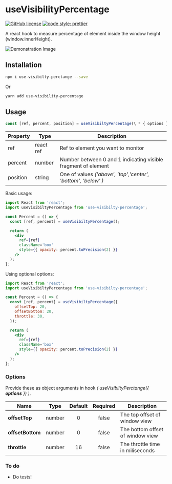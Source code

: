 # useVisibilityPercentage

[![GitHub license](https://img.shields.io/github/license/fkrasnowski/useVisibilityPercentage)](https://github.com/fkrasnowski/useVisibilityPercentage/blob/master/LICENSE)
[![code style: prettier](https://img.shields.io/badge/code_style-prettier-ff69b4.svg)](https://github.com/prettier/prettier)

A react hook to measure percentage of element inside the window height (window.innerHeight).

<img src="https://p-ams2.pcloud.com/DLZnbT6kfZENowf2ZKScJ7ZZhx8Ga7Z3VZZKD0ZZTqkZpJZ9FZSpZmOpVi6tmPxF5n3i2TOzwahngh1ey/v-percentage.png"
style="max-height: 300px"
alt="Demonstration Image"
/>

## Installation

```sh
npm i use-visibilty-perctange --save
```

Or

```sh
yarn add use-visibility-percentage
```

## Usage

```jsx
const [ref, percent, position] = useVisibiltyPercentage(\ * { options } * \);
```

| Property | Type      | Description                                                   |
| -------- | --------- | ------------------------------------------------------------- |
| ref      | react ref | Ref to element you want to monitor                            |
| percent  | number    | Number between 0 and 1 indicating visible fragment of element |
| position | string    | One of values _('above', 'top','center', 'bottom', 'below' )_ |

Basic usage:

```jsx
import React from 'react';
import useVisibiltyPercentage from 'use-visibilty-percentage';

const Percent = () => {
  const [ref, percent] = useVisibiltyPercentage();

  return (
    <div
      ref={ref}
      className='box'
      style={{ opacity: percent.toPrecision(2) }}
    />
  );
};
```

Using optional options:

```jsx
import React from 'react';
import useVisibiltyPercentage from 'use-visibilty-percentage';

const Percent = () => {
  const [ref, percent] = useVisibiltyPercentage({
    offsetTop: 20,
    offsetBottom: 20,
    throttle: 30,
  });

  return (
    <div
      ref={ref}
      className='box'
      style={{ opacity: percent.toPrecision(2) }}
    />
  );
};
```

### Options

Provide these as object arguments in hook _( useVisibiltyPerctange({ **options** }) )_.

| Name             | Type   | Default | Required | Description                      |
| ---------------- | ------ | :-----: | :------: | -------------------------------- |
| **offsetTop**    | number |    0    |  false   | The top offset of window view    |
| **offsetBottom** | number |    0    |  false   | The bottom offset of window view |
| **throttle**     | number |   16    |  false   | The throttle time in miliseconds |

### To do

- Do tests!
